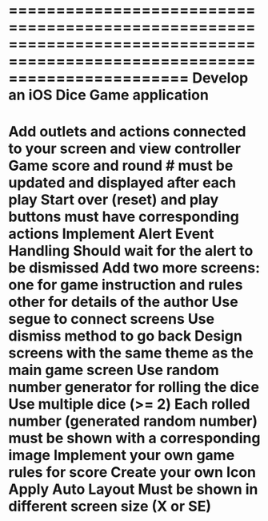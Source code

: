 ===========================================================================================================================
Develop an iOS Dice Game application
===========================================================================================================================
Add outlets and actions connected to your screen and view controller
Game score and round # must be updated and displayed after each play
Start over (reset) and play buttons must have corresponding actions
Implement Alert Event Handling
Should wait for the alert to be dismissed
Add two more screens: 
	one for game instruction and rules
	other for details of the author
Use segue to connect screens
Use dismiss method to go back 
Design screens with the same theme as the main game screen
Use random number generator for rolling the dice
Use multiple dice (>= 2)
Each rolled number (generated random number) must be shown with a corresponding image
Implement your own game rules for score
Create your own Icon
Apply Auto Layout
Must be shown in different screen size (X or SE)
===========================================================================================================================